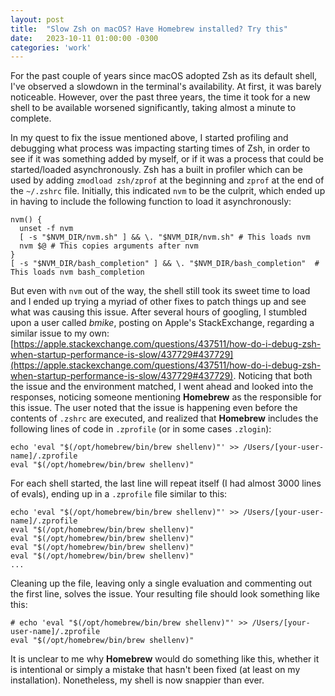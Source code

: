 ```yaml
---
layout: post
title:  "Slow Zsh on macOS? Have Homebrew installed? Try this"
date:   2023-10-11 01:00:00 -0300
categories: 'work'
---
```


For the past couple of years since macOS adopted Zsh as its default shell, I've observed a slowdown in the terminal's availability. At first, it was barely noticeable. However, over the past three years, the time it took for a new shell to be available worsened significantly, taking almost a minute to complete.

In my quest to fix the issue mentioned above, I started profiling and debugging what process was impacting starting times of Zsh, in order to see if it was something added by myself, or if it was a process that could be started/loaded asynchronously. Zsh has a built in profiler which can be used by adding `zmodload zsh/zprof` at the beginning and `zprof` at the end of the `~/.zshrc` file. Initially, this indicated `nvm` to be the culprit, which ended up in having to include the following function to load it asynchronously:

```shell
nvm() {
  unset -f nvm
  [ -s "$NVM_DIR/nvm.sh" ] && \. "$NVM_DIR/nvm.sh" # This loads nvm
  nvm $@ # This copies arguments after nvm
}
[ -s "$NVM_DIR/bash_completion" ] && \. "$NVM_DIR/bash_completion"  # This loads nvm bash_completion
```

But even with `nvm` out of the way, the shell still took its sweet time to load and I ended up trying a myriad of other fixes to patch things up and see what was causing this issue. After several hours of googling, I stumbled upon a user called *bmike*, posting on Apple's StackExchange, regarding a similar issue to my own: [https://apple.stackexchange.com/questions/437511/how-do-i-debug-zsh-when-startup-performance-is-slow/437729#437729](https://apple.stackexchange.com/questions/437511/how-do-i-debug-zsh-when-startup-performance-is-slow/437729#437729). Noticing that both the issue and the environment matched, I went ahead and looked into the responses, noticing someone mentioning **Homebrew** as the responsible for this issue. The user noted that the issue is happening even before the contents of `.zshrc` are executed, and realized that **Homebrew** includes the following lines of code in `.zprofile` (or in some cases `.zlogin`):

```shell
echo 'eval "$(/opt/homebrew/bin/brew shellenv)"' >> /Users/[your-user-name]/.zprofile
eval "$(/opt/homebrew/bin/brew shellenv)"
```

For each shell started, the last line will repeat itself (I had almost 3000 lines of evals), ending up in a `.zprofile` file similar to this:

```shell
echo 'eval "$(/opt/homebrew/bin/brew shellenv)"' >> /Users/[your-user-name]/.zprofile
eval "$(/opt/homebrew/bin/brew shellenv)"
eval "$(/opt/homebrew/bin/brew shellenv)"
eval "$(/opt/homebrew/bin/brew shellenv)"
eval "$(/opt/homebrew/bin/brew shellenv)"
...
```

Cleaning up the file, leaving only a single evaluation and commenting out the first line, solves the issue. Your resulting file should look something like this:

```shell
# echo 'eval "$(/opt/homebrew/bin/brew shellenv)"' >> /Users/[your-user-name]/.zprofile
eval "$(/opt/homebrew/bin/brew shellenv)"
```

It is unclear to me why **Homebrew** would do something like this, whether it is intentional or simply a mistake that hasn't been fixed (at least on my installation). Nonetheless, my shell is now snappier than ever.